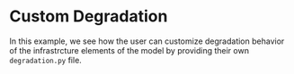 # Custom Degradation

In this example, we see how the user can customize degradation behavior of the infrastrcture elements of the model by providing their own `degradation.py` file.